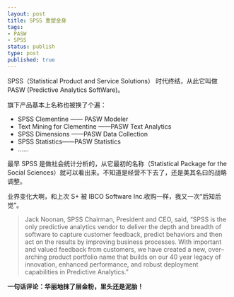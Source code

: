 ```yaml
---
layout: post
title: SPSS 重塑金身
tags: 
- PASW
- SPSS
status: publish
type: post
published: true
---
```

SPSS（Statistical Product and Service Solutions） 时代终结，从此它叫做 PASW (Predictive Analytics SoftWare)。

旗下产品基本上名称也被换了个遍：

- SPSS Clementine —— PASW Modeler
- Text Mining for Clementine ——PASW Text Analytics
- SPSS Dimensions ——PASW Data Collection
- SPSS Statistics——PASW Statistics
- ……

最早 SPSS 是做社会统计分析的，从它最初的名称（Statistical Package for the Social Sciences）就可以看出来。不知道是经营不下去了，还是美其名曰的战略调整。

业界变化大啊，和上次 S+ 被 IBCO Software Inc.收购一样，我又一次“后知后觉”。

>Jack Noonan, SPSS Chairman, President and CEO, said, “SPSS is the only predictive analytics vendor to deliver the depth and breadth of software to capture customer feedback, predict behaviors and then act on the results by improving business processes. With important and valued feedback from customers, we have created a new, over–arching product portfolio name that builds on our 40 year legacy of innovation, enhanced performance, and robust deployment capabilities in Predictive Analytics.”

**一句话评论：华丽地抹了层金粉，里头还是泥胎！**

